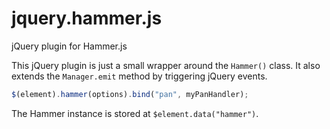 jquery.hammer.js
==============

jQuery plugin for Hammer.js

This jQuery plugin is just a small wrapper around the `Hammer()` class.
It also extends the `Manager.emit` method by triggering jQuery events.

 ````js
$(element).hammer(options).bind("pan", myPanHandler);
````

The Hammer instance is stored at `$element.data("hammer")`.

